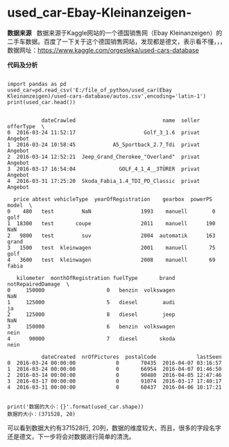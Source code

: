 # used_car-Ebay-Kleinanzeigen-

**数据来源**
    数据来源于Kaggle网站的一个德国销售网（Ebay Kleinanzeigen）的二手车数据。百度了一下关于这个德国销售网站，发现都是德文，表示看不懂，，，
    数据网址：https://www.kaggle.com/orgesleka/used-cars-database

**代码及分析**
<pre><code>
import pandas as pd
used_car=pd.read_csv('E:/file_of_python/used_car(Ebay Kleinanzeigen)/used-cars-database/autos.csv',encoding='latin-1')
print(used_car.head())
</code></pre>
<pre><code>
           dateCrawled                            name  seller offerType  \  
0  2016-03-24 11:52:17                      Golf_3_1.6  privat   Angebot    
1  2016-03-24 10:58:45            A5_Sportback_2.7_Tdi  privat   Angebot     
2  2016-03-14 12:52:21  Jeep_Grand_Cherokee_"Overland"  privat   Angebot  
3  2016-03-17 16:54:04              GOLF_4_1_4__3TÜRER  privat   Angebot   
4  2016-03-31 17:25:20  Skoda_Fabia_1.4_TDI_PD_Classic  privat   Angebot   

  price abtest vehicleType  yearOfRegistration    gearbox  powerPS  model  \
0    480   test         NaN                1993    manuell        0   golf   
1  18300   test       coupe                2011    manuell      190    NaN   
2   9800   test         suv                2004  automatik      163  grand   
3   1500   test  kleinwagen                2001    manuell       75   golf   
4   3600   test  kleinwagen                2008    manuell       69  fabia   

   kilometer  monthOfRegistration fuelType       brand notRepairedDamage  \
0     150000                    0   benzin  volkswagen               NaN   
1     125000                    5   diesel        audi                ja   
2     125000                    8   diesel        jeep               NaN   
3     150000                    6   benzin  volkswagen              nein   
4      90000                    7   diesel       skoda              nein   

           dateCreated  nrOfPictures  postalCode             lastSeen  
0  2016-03-24 00:00:00             0       70435  2016-04-07 03:16:57  
1  2016-03-24 00:00:00             0       66954  2016-04-07 01:46:50  
2  2016-03-14 00:00:00             0       90480  2016-04-05 12:47:46  
3  2016-03-17 00:00:00             0       91074  2016-03-17 17:40:17  
4  2016-03-31 00:00:00             0       60437  2016-04-06 10:17:21  
</code></pre>
<pre><code>
print('数据的大小：{}'.format(used_car.shape))
数据的大小：(371528, 20)
</code></pre>

可以看到数据大约有371528行, 20列，数据的维度较大，而且，很多的字段名字还是德文，下一步将会对数据进行简单的清洗。

